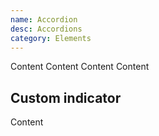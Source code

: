```yaml
---
name: Accordion
desc: Accordions
category: Elements
---
```


<core-knobs element="core-accordion">
  <core-accordion  title="Title">
  <core-box margin-y="md">Content</core-box>
  </core-accordion>
  <core-accordion  title="Title">
    <core-box margin-y="md">
      <core-text tag="h1">Content</core-text>
      <core-text tag="h1">Content</core-text>
      <core-text tag="h1">Content</core-text>
    </core-box>
  </core-accordion>
</core-knobs>

## Custom indicator

<core-knobs hideTabs element="core-accordion">
<style>
  .indicator [slot="prepend"] {
    transform: rotate(0deg);
    transition: all 0.2s ease;
  }
  .indicator[open] [slot="prepend"] {
    transform: rotate(90deg);
  }
</style>
<core-accordion class="indicator" hide-default-indicator title="Title">
  <i slot="prepend" class="gg-chevron-right"></i>
  <core-box margin-y="md">Content</core-box>
</core-accordion>
</core-knobs>
